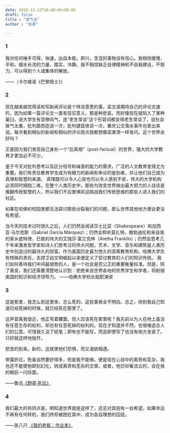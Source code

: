 ```yaml
---
date: 2018-11-12T16:08:46+08:00
draft: false
title : "意气话"
author : "张潮"

---
```

### 1
我对任何唾手可得，快速，出自本能，即兴，含混的事物没有信心。我相信缓慢，平和，细水长流的力量，踏实，冷静。我不相信缺乏自律精神和不自我建设，不努力，可以得到个人或集体的解放。

——（卡尔维诺《巴黎隐士》）

### 2
现在越来越觉得读和写新闻评论是个特没意思的事，梁文道期待自己的评论文速朽，因为如果一篇评论文一直有现实意义，那是种悲哀。而好像现在就陷入了某种窠臼，说大学生有官僚风气，连“老生常谈”这个形容词都变得老生常谈了，说社会戾气太重，批判路怒症说一次，批判键盘侠说一次，重庆公交落水事件也拿出来说。每次看到相似的新闻和相似的评论观点我都想像梁漱溟一样发问，这个世界会好吗？

正是因为我们发现自己身处一个“后真相”（post-factual）的世界，强大的大学教育才更加必不可少。

鉴于今天对批判思考以及区分信号和噪音的能力的需求，广泛的人文教育变得尤为重要。我们有责任教育学生成为有眼力的新闻和争论的鉴别者，并让他们自己成为真理和智慧的来源。 
真理既可以令人心安也可以令人感到不安，伟大的大学机构必须同时拥抱二者。在整个人类历史中，那些为改变世界做出最大努力的人往往是推翻传统智慧的人，所以我们不应畏惧欢迎挑战我们传统思维的那些人进入我们的社区。 

如果在哈佛的校园里都无法探讨那些分裂我们的问题，那么世界其他地方便会更没有希望。 

当今天的技术过时很久之后，人们仍然会阅读莎士比亚（Shakespeare）和加西亚·马尔克斯（Gabriel García Márquez）；仍然会聆听莫扎特，鲍勃迪伦和来自我的家乡底特律、已故的伟大的艾瑞莎·富兰克林（Aretha Franklin）；仍然会思考几千年来激发哲学家和诗人们思考过的伟大问题。艺术、文学、音乐和建筑是人类历史中创造过的最持久的财富。作为美国历史最为悠久的高等教育机构，哈佛大学负有特殊的责任，去捍卫自文明崛起以来便定义了受过教育的人们的知识传统。 
我们如何善待我们中间最弱势的人，是一个社会是否公正的重要衡量标准。但是，除了善良，我们还需要清楚地认识到：拒绝来自世界各地的优秀学生和学者，将削弱美国的知识和经济领导力。 
——哈佛大学校长就职演讲 

### 3
这是那里，我怎么到这里来，怎么死的，这些事我全不明白。总之，待到我自己知道已经死掉的时候，就已经死在那里了。 

这声音离我很近，他正弯着腰罢。但人应该死在那里呢？我先前以为人在地上虽没有任意生存的权利，却总有任意死掉的权利的。现在才知道并不然，也很难适合人们的公意。可惜我久没了纸笔；即有也不能写，而且即使写了也没有地方发表了。只好就这样地抛开。 

悲苦的到来。新的，这就使他们恐惧，而又渴欲相遇。 

带露折花，色香自然要好得多，但是我不能够。便是现在心目中的离奇和芜杂，我也还不能使他即刻幻化，转成离奇和芜杂的文章。或者，他日仰看流云时，会在我的眼前一闪烁罢。 

——鲁迅[《野草·死后》](https://baike.baidu.com/item/%E6%AD%BB%E5%90%8E/20789098)

### 4
我们最大的共同点是，明知道世界就是这样了，还总对其抱有一丝希望。如果命运不再有任何转机，我们终将被困在其中，成为各自理想的囚徒。

——吴八尺 [《我的老板：作业本》](https://mp.weixin.qq.com/s?__biz=MzAxNjU0NTI2OA==&mid=2694638587&idx=1&sn=fd772e9aad9d59c07c275a7da7679e6c&chksm=be9b6f6089ece676e6d366103b0addf8a944b756bbadb1d93cc934db3315dde6404c4ec377fd&mpshare=1&scene=1&srcid=1112KhNSl71tHQrpWgQPSBro#rd)


